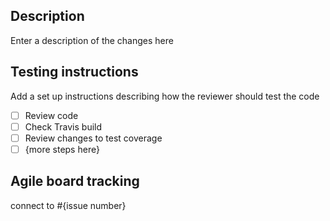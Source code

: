 ## Description
Enter a description of the changes here

## Testing instructions
Add a set up instructions describing how the reviewer should test the code

- [ ] Review code
- [ ] Check Travis build
- [ ] Review changes to test coverage
- [ ] {more steps here}

## Agile board tracking
connect to #{issue number}
